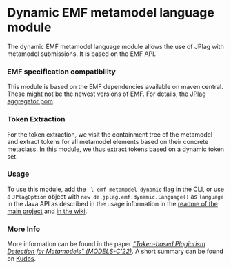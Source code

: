 # Dynamic EMF metamodel language module
The dynamic EMF metamodel language module allows the use of JPlag with metamodel submissions.
It is based on the EMF API.

### EMF specification compatibility
This module is based on the EMF dependencies available on maven central. These might not be the newest versions of EMF. For details, the [JPlag aggregator pom](https://github.com/jplag/JPlag/blob/263e85e544152cc8b0caa3399127debb7a458746/pom.xml#L84-L86).

### Token Extraction
For the token extraction, we visit the containment tree of the metamodel and extract tokens for all metamodel elements based on their concrete metaclass. In this module, we thus extract tokens based on a dynamic token set.

### Usage
To use this module, add the `-l emf-metamodel-dynamic` flag in the CLI, or use a `JPlagOption` object with `new de.jplag.emf.dynamic.Language()` as `language` in the Java API as described in the usage information in the [readme of the main project](https://github.com/jplag/JPlag#usage) and [in the wiki](https://github.com/jplag/JPlag/wiki/1.-How-to-Use-JPlag).

### More Info
More information can be found in the paper [*"Token-based Plagiarism Detection for Metamodels" (MODELS-C'22)*](https://dl.acm.org/doi/10.1145/3550356.3556508).
A short summary can be found on [Kudos](https://www.growkudos.com/publications/10.1145%25252F3550356.3556508/reader).
